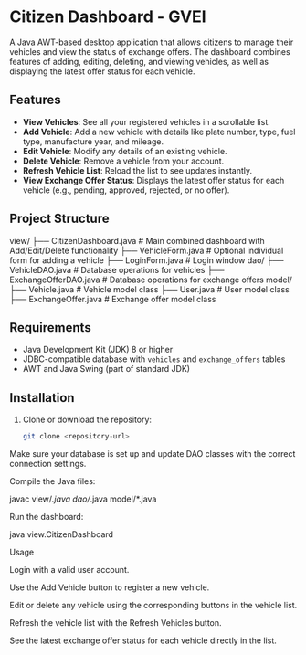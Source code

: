 # Citizen Dashboard - GVEI

A Java AWT-based desktop application that allows citizens to manage their vehicles and view the status of exchange offers. The dashboard combines features of adding, editing, deleting, and viewing vehicles, as well as displaying the latest offer status for each vehicle.

## Features

- **View Vehicles**: See all your registered vehicles in a scrollable list.
- **Add Vehicle**: Add a new vehicle with details like plate number, type, fuel type, manufacture year, and mileage.
- **Edit Vehicle**: Modify any details of an existing vehicle.
- **Delete Vehicle**: Remove a vehicle from your account.
- **Refresh Vehicle List**: Reload the list to see updates instantly.
- **View Exchange Offer Status**: Displays the latest offer status for each vehicle (e.g., pending, approved, rejected, or no offer).

## Project Structure

view/
├── CitizenDashboard.java # Main combined dashboard with Add/Edit/Delete functionality
├── VehicleForm.java # Optional individual form for adding a vehicle
├── LoginForm.java # Login window
dao/
├── VehicleDAO.java # Database operations for vehicles
├── ExchangeOfferDAO.java # Database operations for exchange offers
model/
├── Vehicle.java # Vehicle model class
├── User.java # User model class
├── ExchangeOffer.java # Exchange offer model class


## Requirements

- Java Development Kit (JDK) 8 or higher
- JDBC-compatible database with `vehicles` and `exchange_offers` tables
- AWT and Java Swing (part of standard JDK)

## Installation

1. Clone or download the repository:
   ```bash
   git clone <repository-url>

Make sure your database is set up and update DAO classes with the correct connection settings.

Compile the Java files:

javac view/*.java dao/*.java model/*.java


Run the dashboard:

java view.CitizenDashboard

Usage

Login with a valid user account.

Use the Add Vehicle button to register a new vehicle.

Edit or delete any vehicle using the corresponding buttons in the vehicle list.

Refresh the vehicle list with the Refresh Vehicles button.

See the latest exchange offer status for each vehicle directly in the list.
